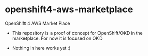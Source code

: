 # openshift4-aws-marketplace
OpenShift 4 AWS Market Place

- This repository is a proof of concept for OpenShift/OKD in the marketplace. For now it is focused on OKD

- Nothing in here works yet :)
